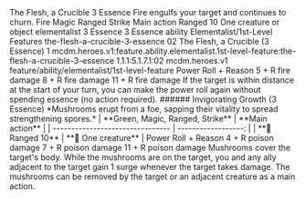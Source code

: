 <ability>
  <name>The Flesh, a Crucible</name>
  <cost>3 Essence</cost>
  <flavor>Fire engulfs your target and continues to churn.</flavor>
  <keywords>
    <keyword>Fire</keyword>
    <keyword>Magic</keyword>
    <keyword>Ranged</keyword>
    <keyword>Strike</keyword>
  </keywords>
  <type>Main action</type>
  <distance>Ranged 10</distance>
  <target>One creature or object</target>
  <metadata>
    <class>elementalist</class>
    <cost>3 Essence</cost>
    <cost_amount>3</cost_amount>
    <cost_resource>Essence</cost_resource>
    <feature_type>ability</feature_type>
    <file_dpath>Elementalist/1st-Level Features</file_dpath>
    <item_id>the-flesh-a-crucible-3-essence</item_id>
    <item_index>02</item_index>
    <item_name>The Flesh, a Crucible (3 Essence)</item_name>
    <level>1</level>
    <scc>mcdm.heroes.v1:feature.ability.elementalist.1st-level-feature:the-flesh-a-crucible-3-essence</scc>
    <scdc>1.1.1:5.1.7.1:02</scdc>
    <source>mcdm.heroes.v1</source>
    <type>feature/ability/elementalist/1st-level-feature</type>
  </metadata>
  <effects>
    <effect type="roll">
      <roll>Power Roll + Reason</roll>
      <t1>5 + R fire damage</t1>
      <t2>8 + R fire damage</t2>
      <t3>11 + R fire damage</t3>
    </effect>
    <effect type="mundane" name="Persistent 1">If the target is within distance at the start of your turn, you can make the power roll again without spending essence (no action required).
###### Invigorating Growth (3 Essence)
*Mushrooms erupt from a foe, sapping their vitality to spread strengthening spores.*
| **Green, Magic, Ranged, Strike** |     **Main action** |
| -------------------------------- | ------------------: |
| **📏 Ranged 10**                 | **🎯 One creature** |</effect>
    <effect type="roll">
      <roll>Power Roll + Reason</roll>
      <t1>4 + R poison damage</t1>
      <t2>7 + R poison damage</t2>
      <t3>11 + R poison damage</t3>
    </effect>
    <effect type="mundane">Mushrooms cover the target&apos;s body. While the mushrooms are on the target, you and any ally adjacent to the target gain 1 surge whenever the target takes damage. The mushrooms can be removed by the target or an adjacent creature as a main action.</effect>
  </effects>
</ability>

